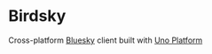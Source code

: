 # Birdsky

Cross-platform [Bluesky](https://bsky.social) client built with [Uno Platform](https://platform.uno)
